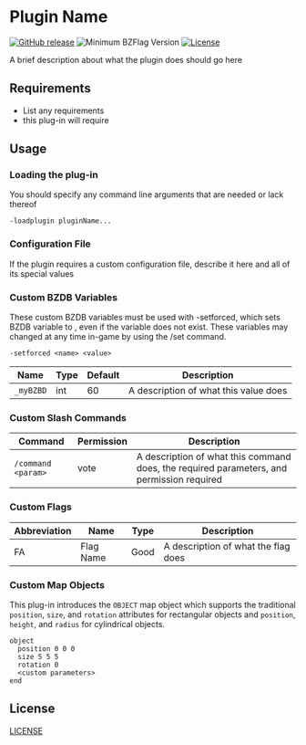 # Plugin Name

[![GitHub release](https://img.shields.io/github/release/USERNAME/REPO.svg)](https://github.com/USERNAME/REPO/releases/latest)
![Minimum BZFlag Version](https://img.shields.io/badge/BZFlag-v2.4.0+-blue.svg)
[![License](https://img.shields.io/github/license/USERNAME/REPO.svg)](LICENSE.md)

A brief description about what the plugin does should go here

## Requirements

- List any requirements
- this plug-in will require

## Usage

### Loading the plug-in

You should specify any command line arguments that are needed or lack thereof

```
-loadplugin pluginName...
```

### Configuration File

If the plugin requires a custom configuration file, describe it here and all of its special values

### Custom BZDB Variables

These custom BZDB variables must be used with -setforced, which sets BZDB variable <name> to <value>, even if the variable does not exist. These variables may changed at any time in-game by using the /set command.

```
-setforced <name> <value>
```

| Name | Type | Default | Description |
| ---- | ---- | ------- | ----------- |
| `_myBZBD` | int | 60 | A description of what this value does |

### Custom Slash Commands

| Command | Permission | Description |
| ------- | ---------- | ----------- |
| `/command <param>` | vote | A description of what this command does, the required parameters, and permission required |

### Custom Flags

| Abbreviation | Name | Type | Description |
| ------------ | ---- | ---- | ----------- |
| FA | Flag Name | Good | A description of what the flag does |

### Custom Map Objects

This plug-in introduces the `OBJECT` map object which supports the traditional `position`, `size`, and `rotation` attributes for rectangular objects and `position`, `height`, and `radius` for cylindrical objects.

```text
object
  position 0 0 0
  size 5 5 5
  rotation 0
  <custom parameters>
end
```

## License

[LICENSE](LICENSE.md)
